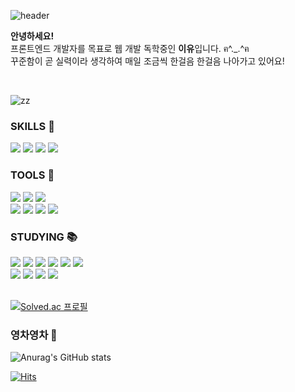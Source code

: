 ![header](https://capsule-render.vercel.app/api?type=waving&color=0:879FEB,100:BEB5E8&height=150&section=header&text=Hi,%20there%20!&fontSize=24&animation=fadeIn&fontColor=ffffff)

**안녕하세요!** <br/>
프론트엔드 개발자를 목표로 웹 개발 독학중인 **이유**입니다. ฅ^._.^ฅ <br/>
꾸준함이 곧 실력이라 생각하여 매일 조금씩 한걸음 한걸음 나아가고 있어요!<br/>

<br/>

![zz](https://user-images.githubusercontent.com/48672106/185985079-85a4e77d-7f9f-4025-9ab6-2dff067b84c9.gif)

<div>

### SKILLS 💎

<img src="https://img.shields.io/badge/HTML-E34F26?style=flat-round&logo=HTML5&logoColor=white"/>
<img src="https://img.shields.io/badge/CSS3-1572B6?style=flat-round&logo=CSS3&logoColor=white"/>
<img src="https://img.shields.io/badge/JavaScript-FF9A00?style=flat-round&logo=JavaScript&logoColor=white"/>
<img src="https://img.shields.io/badge/React-6EC0EB?style=flat-round&logo=React&logoColor=white"/>

<br/>

### TOOLS 🎨
<img src="https://img.shields.io/badge/GitHub-605A70?style=flat-round&logo=GitHub&logoColor=white"/>
<img src="https://img.shields.io/badge/Notion-9577F0?style=flat-round&logo=Notion&logoColor=white"/>
<img src="https://img.shields.io/badge/Figma-7269F0?style=flat-round&logo=Figma&logoColor=white"/>
<br/>
<img src="https://img.shields.io/badge/Adobe Photoshop-31A8FF?style=flat-round&logo=Adobe Photoshop&logoColor=white"/>
<img src="https://img.shields.io/badge/Adobe Premiere Pro-9999FF?style=flat-round&logo=Adobe Premiere Pro&logoColor=white"/>
<img src="https://img.shields.io/badge/Adobe XD-FF61F6?style=flat-round&logo=Adobe XD&logoColor=white"/>
<img src="https://img.shields.io/badge/Adobe Illustrator-FF9A00?style=flat-round&logo=Adobe Illustrator&logoColor=white"/>

<br/>

### STUDYING 📚
<img src="https://img.shields.io/badge/C-A8B9CC?style=flat-round&logo=C&logoColor=white"/>
<img src="https://img.shields.io/badge/C++-00599C?style=flat-round&logo=Cplusplus&logoColor=white"/>
<img src="https://img.shields.io/badge/Webpack-6EC0EB?style=flat-round&logo=Webpack&logoColor=white"/>
    <img src="https://img.shields.io/badge/React Router-6B99F0?style=flat-round&logo=React Router&logoColor=white"/>
<img src="https://img.shields.io/badge/TypeScript-3178C6?style=flat-round&logo=TypeScript&logoColor=white"/>
<img src="https://img.shields.io/badge/Redux-764ABC?style=flat-round&logo=Redux&logoColor=white"/>
<br/>
<img src="https://img.shields.io/badge/Node.js-339933?style=flat-round&logo=Node.js&logoColor=white"/>
<img src="https://img.shields.io/badge/Next.js-000000?style=flat-round&logo=Next.js&logoColor=white"/>
<img src="https://img.shields.io/badge/Git-F05032?style=flat-round&logo=Git&logoColor=white"/>
<img src="https://img.shields.io/badge/styledComponents-DB7093?style=flat-round&logo=styled-components&logoColor=white"/>
<br/>
<br/>

[![Solved.ac
프로필](http://mazassumnida.wtf/api/v2/generate_badge?boj=reasons)](https://solved.ac/reasons)

</div>


### 영차영차 🐢

![Anurag's GitHub stats](https://github-readme-stats.vercel.app/api?username=ReturnReason&show_icons=true&theme=dark&count_private=true&custom_title=REASON&bg_color=30,A5B4E8,BEB5E8&title_color=fff&text_color=fff&icon_color=fff)  

[![Hits](https://hits.seeyoufarm.com/api/count/incr/badge.svg?url=https%3A%2F%2Fgithub.com%2FReturnReason&count_bg=%23A5B4E8&title_bg=%236E799C&icon=github.svg&icon_color=%23FFFFFF&title=GitHub&edge_flat=false)](https://hits.seeyoufarm.com)

</div>
